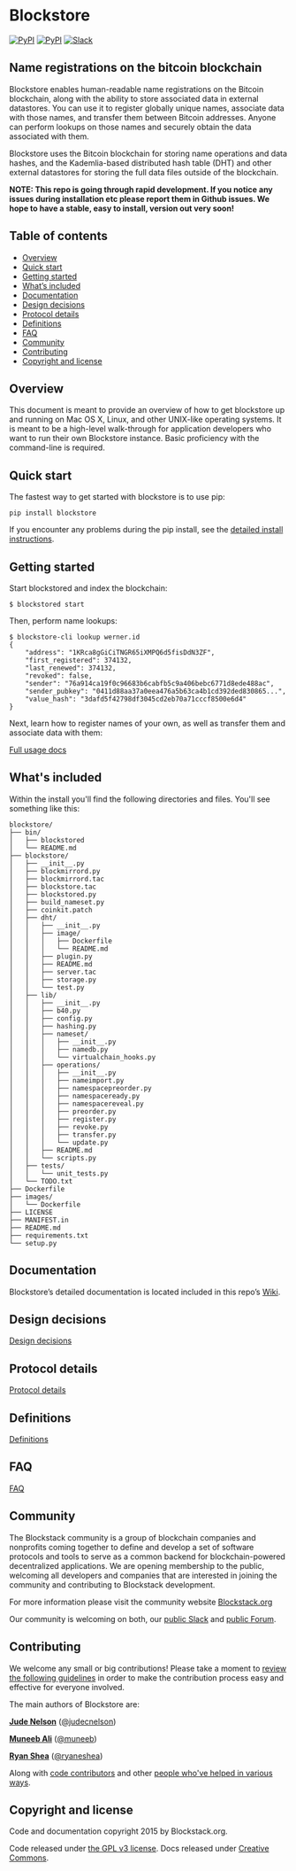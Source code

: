 
# Blockstore

[![PyPI](https://img.shields.io/pypi/v/blockstore.svg)](https://pypi.python.org/pypi/blockstore/)
[![PyPI](https://img.shields.io/pypi/dm/blockstore.svg)](https://pypi.python.org/pypi/blockstore/)
[![Slack](http://slack.blockstack.org/badge.svg)](http://slack.blockstack.org/)

## Name registrations on the bitcoin blockchain

Blockstore enables human-readable name registrations on the Bitcoin blockchain,
along with the ability to store associated data in external datastores. You can
use it to register globally unique names, associate data with those names, and
transfer them between Bitcoin addresses. Anyone can perform lookups on those
names and securely obtain the data associated with them.

Blockstore uses the Bitcoin blockchain for storing name operations and data
hashes, and the Kademlia-based distributed hash table (DHT) and other external
datastores for storing the full data files outside of the blockchain.

**NOTE: This repo is going through rapid development. If you notice any issues
during installation etc please report them in Github issues. We hope to have
a stable, easy to install, version out very soon!**

## Table of contents

* [Overview](#overview)
* [Quick start](#quick-start)
* [Getting started](#getting-started)
* [What’s included](#whats-included)
* [Documentation](#documentation)
* [Design decisions](#design-decisions)
* [Protocol details](#protocol-details)
* [Definitions](#definitions)
* [FAQ](#faq)
* [Community](#community)
* [Contributing](#contributing)
* [Copyright and license](#copyright-and-license)

## Overview

This document is meant to provide an overview of how to get blockstore up and
running on Mac OS X, Linux, and other UNIX-like operating systems. It is meant
to be a high-level walk-through for application developers who want to run
their own Blockstore instance. Basic proficiency with the command-line is
required.

## Quick start

The fastest way to get started with blockstore is to use pip:

```
pip install blockstore
```

If you encounter any problems during the pip install, see the [detailed install
instructions](https://github.com/blockstack/blockstore/wiki/Usage).

## Getting started

Start blockstored and index the blockchain:

```
$ blockstored start
```

Then, perform name lookups:

```
$ blockstore-cli lookup werner.id
{
    "address": "1KRca8gGiCiTNGR65iXMPQ6d5fisDdN3ZF",
    "first_registered": 374132,
    "last_renewed": 374132,
    "revoked": false,
    "sender": "76a914ca19f0c96683b6cabfb5c9a406bebc6771d8ede488ac",
    "sender_pubkey": "0411d88aa37a0eea476a5b63ca4b1cd392ded830865...",
    "value_hash": "3dafd5f42798df3045cd2eb70a71cccf8500e6d4"
}

```

Next, learn how to register names of your own, as well as transfer them and
associate data with them:

[Full usage docs](../../wiki/Usage)

## What's included

Within the install you'll find the following directories and files. You'll see
something like this:

```
blockstore/
├── bin/
│   ├── blockstored
│   └── README.md
├── blockstore/
│   ├── __init__.py
│   ├── blockmirrord.py
│   ├── blockmirrord.tac
│   ├── blockstore.tac
│   ├── blockstored.py
│   ├── build_nameset.py
│   ├── coinkit.patch
│   ├── dht/
│   │   ├── __init__.py
│   │   ├── image/
│   │   │   ├── Dockerfile
│   │   │   └── README.md
│   │   ├── plugin.py
│   │   ├── README.md
│   │   ├── server.tac
│   │   ├── storage.py
│   │   └── test.py
│   ├── lib/
│   │   ├── __init__.py
│   │   ├── b40.py
│   │   ├── config.py
│   │   ├── hashing.py
│   │   ├── nameset/
│   │   │   ├── __init__.py
│   │   │   ├── namedb.py
│   │   │   └── virtualchain_hooks.py
│   │   ├── operations/
│   │   │   ├── __init__.py
│   │   │   ├── nameimport.py
│   │   │   ├── namespacepreorder.py
│   │   │   ├── namespaceready.py
│   │   │   ├── namespacereveal.py
│   │   │   ├── preorder.py
│   │   │   ├── register.py
│   │   │   ├── revoke.py
│   │   │   ├── transfer.py
│   │   │   └── update.py
│   │   ├── README.md
│   │   └── scripts.py
│   ├── tests/
│   │   └── unit_tests.py
│   └── TODO.txt
├── Dockerfile
├── images/
│   └── Dockerfile
├── LICENSE
├── MANIFEST.in
├── README.md
├── requirements.txt
└── setup.py
```

## Documentation

Blockstore’s detailed documentation is located included in this repo’s
[Wiki](https://github.com/blockstack/blockstore/wiki).


## Design decisions

[Design decisions](../../wiki/Design-Decisions)


## Protocol details

[Protocol details](../../wiki/Protocol-Details)

## Definitions

[Definitions](../../wiki/Definitions)

## FAQ

[FAQ](../../wiki/FAQ)

## Community

The Blockstack community is a group of blockchain companies and nonprofits
coming together to define and develop a set of software protocols and tools to
serve as a common backend for blockchain-powered decentralized applications. We
are opening membership to the public, welcoming all developers and companies
that are interested in joining the community and contributing to Blockstack
development.

For more information please visit the community website
[Blockstack.org](http://blockstack.org)

Our community is welcoming on both, our [public
Slack](http://chat.blockstack.org/) and [public
Forum](http://forum.blockstack.org/).

## Contributing

We welcome any small or big contributions! Please take a moment to
[review the following guidelines](https://guides.github.com/activities/contributing-to-open-source/)
in order to make the contribution process easy and effective for everyone involved.

The main authors of Blockstore are:

**[Jude Nelson](http://onename.com/judecn)** ([@judecnelson](https://twitter.com/judecnelson))

**[Muneeb Ali](http://onename.com/muneeb)** ([@muneeb](https://twitter.com/muneeb))

**[Ryan Shea](http://onename.com/ryan)** ([@ryaneshea](https://twitter.com/ryaneshea))

Along with [code contributors](../../graphs/contributors) and other
[people who've helped in various ways](../../wiki/Contributors).

## Copyright and license

Code and documentation copyright 2015 by Blockstack.org. 

Code released under
[the GPL v3 license](http://www.gnu.org/licenses/quick-guide-gplv3.en.html).
Docs released under [Creative Commons](http://creativecommons.org/).

